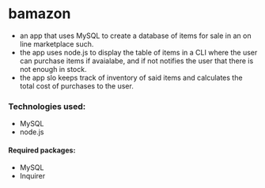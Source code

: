 # bamazon

* an app that uses MySQL to create a database of items for sale in an on line marketplace such.
* the app uses node.js to display the table of items in a CLI where the user can purchase items if avaialabe, and if not notifies the user that there is not enough in stock.
* the app slo keeps track of inventory of said items and calculates the total cost of purchases to the user.

### Technologies used:

* MySQL
* node.js

#### Required packages:

* MySQL
* Inquirer

